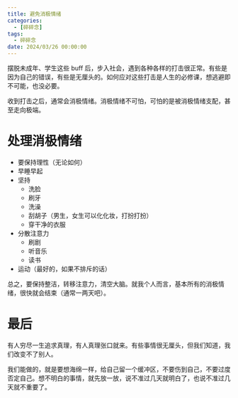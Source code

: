 ```yaml
---
title: 避免消极情绪
categories: 
  - [碎碎念]
tags:
  - 碎碎念
date: 2024/03/26 00:00:00
---
```


摆脱未成年、学生这些 buff 后，步入社会，遇到各种各样的打击很正常。有些是因为自己的错误，有些是无厘头的。如何应对这些打击是人生的必修课，想逃避即不可能，也没必要。

收到打击之后，通常会消极情绪。消极情绪不可怕，可怕的是被消极情绪支配，甚至走向极端。

# 处理消极情绪

- 要保持理性（无论如何）
- 早睡早起
- 坚持
  - 洗脸
  - 刷牙
  - 洗澡
  - 刮胡子（男生，女生可以化化妆，打扮打扮）
  - 穿干净的衣服
- 分散注意力 
  - 刷剧
  - 听音乐
  - 读书
- 运动（最好的，如果不排斥的话）

总之，要保持整洁，转移注意力，清空大脑。就我个人而言，基本所有的消极情绪，很快就会结束（通常一两天吧）。

# 最后

有人穷尽一生追求真理，有人真理张口就来。有些事情很无厘头，但我们知道，我们改变不了别人。

我们能做的，就是要想海绵一样，给自己留一个缓冲区，不要伤到自己，不要过度否定自己。想不明白的事情，就先放一放，说不准过几天就明白了，也说不准过几天就不重要了。